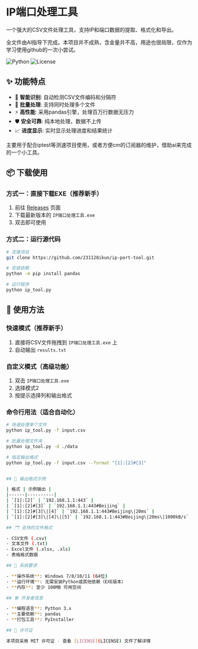 # IP端口处理工具

一个强大的CSV文件处理工具，支持IP和端口数据的提取、格式化和导出。

全文件由AI指导下完成。本项目并不成熟，含金量并不高，用途也很局限，仅作为学习使用github的一次小尝试。

![Python](https://img.shields.io/badge/Python-3.7+-blue.svg)
![License](https://img.shields.io/badge/License-MIT-green.svg)

## ✨ 功能特点

- 🚀 **智能识别**: 自动检测CSV文件编码和分隔符
- 📁 **批量处理**: 支持同时处理多个文件
- ⚡ **高性能**: 采用pandas引擎，处理百万行数据无压力
- 🛡️ **安全可靠**: 纯本地处理，数据不上传
- 📈 **进度显示**: 实时显示处理进度和结果统计

主要用于配合iptest等测速项目使用，或者方便cm的订阅器的维护，借助ai来完成的一个小工具。

## 📦 下载使用

### 方式一：直接下载EXE（推荐新手）
1. 前往 [Releases](https://github.com/231128ikun/ip-port-tool/releases) 页面
2. 下载最新版本的 `IP端口处理工具.exe`
3. 双击即可使用

### 方式二：运行源代码
```bash
# 克隆项目
git clone https://github.com/231128ikun/ip-port-tool.git

# 安装依赖
python -m pip install pandas

# 运行程序
python ip_tool.py
```

## 🎯 使用方法

### 快速模式（推荐新手）
1. 直接将CSV文件拖拽到 `IP端口处理工具.exe` 上
2. 自动输出 `results.txt`

### 自定义模式（高级功能）
1. 双击 `IP端口处理工具.exe`
2. 选择模式2
3. 按提示选择列和输出格式

### 命令行用法（适合自动化）
```bash
# 快速处理单个文件
python ip_tool.py -f input.csv

# 批量处理文件夹
python ip_tool.py -d ./data

# 指定输出格式
python ip_tool.py -f input.csv --format "[1]:[2]#[3]"


## 📝 输出格式示例

| 格式 | 示例输出 |
|------|----------|
| `[1]:[2]` | `192.168.1.1:443` |
| `[1]:[2]#[3]` | `192.168.1.1:443#Beijing` |
| `[1]:[2]#[3]\|[4]` | `192.168.1.1:443#Beijing\|20ms` |
| `[1]:[2]#[3]\|[4]\|[5]` | `192.168.1.1:443#Beijing\|20ms\|1000kB/s` |

## 🗂️ 支持的文件格式

- CSV文件 (.csv)
- 文本文件 (.txt)
- Excel文件 (.xlsx, .xls)
- 表格格式数据

## 🔧 系统要求

- **操作系统**: Windows 7/8/10/11 (64位)
- **运行环境**: 无需安装Python或其他依赖（EXE版本）
- **内存**: 至少 100MB 可用空间

## 🛠️ 开发者信息

- **编程语言**: Python 3.x
- **主要依赖**: pandas
- **打包工具**: PyInstaller

## 📄 许可证

本项目采用 MIT 许可证 - 查看 [LICENSE](LICENSE) 文件了解详情



